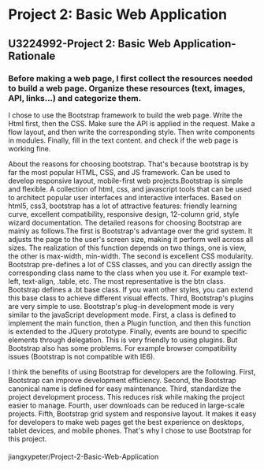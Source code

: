 # Project 2: Basic Web Application
## U3224992-Project 2: Basic Web Application-Rationale
### Before making a web page, I first collect the resources needed to build a web page. Organize these resources (text, images, API, links...) and categorize them.

I chose to use the Bootstrap framework to build the web page. Write the Html first, then the CSS. Make sure the API is applied in the request. Make a flow layout, 
and then write the corresponding style. Then write components in modules. Finally, fill in the text content. and check if the web page is working fine.

About the reasons for choosing bootstrap. That's because bootstrap is by far the most popular HTML, CSS, and JS framework. Can be used to develop responsive layout, 
mobile-first web projects.Bootstrap is simple and flexible. A collection of html, css, and javascript tools that can be used to architect popular user interfaces and interactive interfaces. 
Based on html5, css3, bootstrap has a lot of attractive features: friendly learning curve, excellent compatibility, responsive design, 12-column grid, style wizard documentation. 
The detailed reasons for choosing Bootstrap are mainly as follows.The first is Bootstrap's advantage over the grid system. It adjusts the page to the user's screen size, making it perform well across all sizes.
The realization of this function depends on two things, one is view, the other is max-width, min-width. The second is excellent CSS modularity. Bootstrap pre-defines a lot of CSS classes, 
and you can directly assign the corresponding class name to the class when you use it. For example text-left, text-align, .table, etc. The most representative is the btn class.
 Bootstrap defines a .bt base class. If you want other styles, you can extend this base class to achieve different visual effects. Third, Bootstrap's plugins are very simple to use.
Bootstrap's plug-in development mode is very similar to the javaScript development mode. First, a class is defined to implement the main function, then a Plugin function, 
and then this function is extended to the JQuery prototype. Finally, events are bound to specific elements through delegation. This is very friendly to using plugins. But Bootstrap also has some problems. 
For example browser compatibility issues (Bootstrap is not compatible with IE6).

I think the benefits of using Bootstrap for developers are the following. 
First, Bootstrap can improve development efficiency. Second, the Bootstrap canonical name is defined for easy maintenance. 
Third, standardize the project development process. This reduces risk while making the project easier to manage.
Fourth, user downloads can be reduced in large-scale projects. Fifth, Bootstrap grid system and responsive layout. 
It makes it easy for developers to make web pages get the best experience on desktops, tablet devices, and mobile phones. 
That's why I chose to use Bootstrap for this project.

#### 
jiangxypeter/Project-2-Basic-Web-Application

